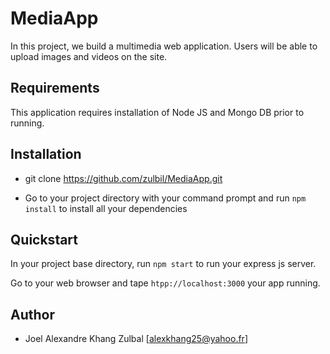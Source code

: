 # MediaApp

In this project, we build a multimedia web application. Users will be able to upload images and videos on the site. 

## Requirements

This application requires installation of Node JS and Mongo DB prior to running.

## Installation

- git clone https://github.com/zulbil/MediaApp.git

- Go to your project directory with your command prompt and run `npm install` to install all your dependencies

## Quickstart

In your project base directory, run `npm start` to run your express js server.

Go to your web browser and tape `htpp://localhost:3000` your app running. 

## Author

- Joel Alexandre Khang Zulbal [alexkhang25@yahoo.fr]
